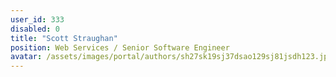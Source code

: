 ```yaml
---
user_id: 333
disabled: 0
title: "Scott Straughan"
position: Web Services / Senior Software Engineer
avatar: /assets/images/portal/authors/sh27sk19sj37dsao129sj81jsdh123.jpg
---
```



